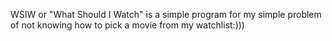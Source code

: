 WSIW or "What Should I Watch" is a simple program for my simple problem of not knowing how to pick a movie from my watchlist:)))